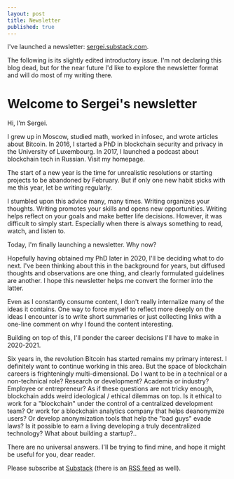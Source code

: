 ```yaml
---
layout: post
title: Newsletter
published: true
---
```


I've launched a newsletter: [sergei.substack.com](https://sergei.substack.com/).

The following is its slightly edited introductory issue.
I'm not declaring this blog dead, but for the near future I'd like to explore the newsletter format and will do most of my writing there.

# Welcome to Sergei's newsletter

Hi, I’m Sergei.

I grew up in Moscow, studied math, worked in infosec, and wrote articles about Bitcoin. In 2016, I started a PhD in blockchain security and privacy in the University of Luxembourg. In 2017, I launched a podcast about blockchain tech in Russian. Visit my homepage.

The start of a new year is the time for unrealistic resolutions or starting projects to be abandoned by February. But if only one new habit sticks with me this year, let be writing regularly.

I stumbled upon this advice many, many times. Writing organizes your thoughts. Writing promotes your skills and opens new opportunities. Writing helps reflect on your goals and make better life decisions. However, it was difficult to simply start. Especially when there is always something to read, watch, and listen to.

Today, I'm finally launching a newsletter. Why now?

Hopefully having obtained my PhD later in 2020, I'll be deciding what to do next. I've been thinking about this in the background for years, but diffused thoughts and observations are one thing, and clearly formulated guidelines are another. I hope this newsletter helps me convert the former into the latter.

Even as I constantly consume content, I don't really internalize many of the ideas it contains. One way to force myself to reflect more deeply on the ideas I encounter is to write short summaries or just collecting links with a one-line comment on why I found the content interesting.

Building on top of this, I'll ponder the career decisions I'll have to make in 2020-2021.

Six years in, the revolution Bitcoin has started remains my primary interest. I definitely want to continue working in this area. But the space of blockchain careers is frighteningly multi-dimensional. Do I want to be in a technical or a non-technical role? Research or development? Academia or industry? Employee or entrepreneur? As if these questions are not tricky enough, blockchain adds weird ideological / ethical dilemmas on top. Is it ethical to work for a "blockchain" under the control of a centralized development team? Or work for a blockchain analytics company that helps deanonymize users? Or develop anonymization tools that help the "bad guys" evade laws? Is it possible to earn a living developing a truly decentralized technology? What about building a startup?..

There are no universal answers. I'll be trying to find mine, and hope it might be useful for you, dear reader.

Please subscribe at [Substack](https://sergei.substack.com/) (there is an [RSS feed](https://sergei.substack.com/feed) as well).